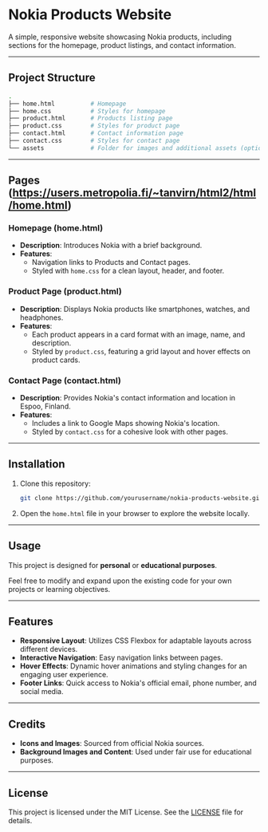 
# Nokia Products Website

A simple, responsive website showcasing Nokia products, including sections for the homepage, product listings, and contact information.

---

## Project Structure

```bash
.
├── home.html          # Homepage
├── home.css           # Styles for homepage
├── product.html       # Products listing page
├── product.css        # Styles for product page
├── contact.html       # Contact information page
├── contact.css        # Styles for contact page
└── assets             # Folder for images and additional assets (optional)
```

---

## Pages (https://users.metropolia.fi/~tanvirn/html2/html/home.html)

### Homepage (home.html)

- **Description**: Introduces Nokia with a brief background.
- **Features**:
  - Navigation links to Products and Contact pages.
  - Styled with `home.css` for a clean layout, header, and footer.

### Product Page (product.html)

- **Description**: Displays Nokia products like smartphones, watches, and headphones.
- **Features**:
  - Each product appears in a card format with an image, name, and description.
  - Styled by `product.css`, featuring a grid layout and hover effects on product cards.

### Contact Page (contact.html)

- **Description**: Provides Nokia's contact information and location in Espoo, Finland.
- **Features**:
  - Includes a link to Google Maps showing Nokia's location.
  - Styled by `contact.css` for a cohesive look with other pages.

---

## Installation

1. Clone this repository:

   ```bash
   git clone https://github.com/yourusername/nokia-products-website.git
   ```

2. Open the `home.html` file in your browser to explore the website locally.

---

## Usage

This project is designed for **personal** or **educational purposes**.

Feel free to modify and expand upon the existing code for your own projects or learning objectives.

---

## Features

- **Responsive Layout**: Utilizes CSS Flexbox for adaptable layouts across different devices.
- **Interactive Navigation**: Easy navigation links between pages.
- **Hover Effects**: Dynamic hover animations and styling changes for an engaging user experience.
- **Footer Links**: Quick access to Nokia's official email, phone number, and social media.

---

## Credits

- **Icons and Images**: Sourced from official Nokia sources.
- **Background Images and Content**: Used under fair use for educational purposes.

---

## License

This project is licensed under the MIT License. See the [LICENSE](LICENSE) file for details.
